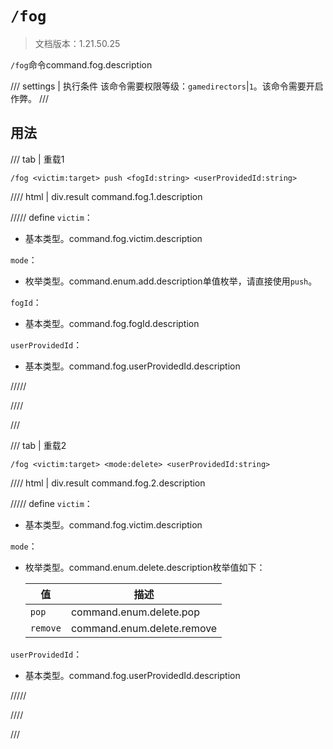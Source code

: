 # `/fog`

> 文档版本：1.21.50.25

`/fog`命令command.fog.description

/// settings | 执行条件
该命令需要权限等级：`gamedirectors`|`1`。该命令需要开启作弊。
///

## 用法

/// tab | 重载1
```mcfunction
/fog <victim:target> push <fogId:string> <userProvidedId:string>
```

//// html | div.result
command.fog.1.description

///// define
`victim`：<!-- md:samp target -->

- 基本类型。command.fog.victim.description

`mode`：<!-- md:samp add -->

- 枚举类型。command.enum.add.description单值枚举，请直接使用`push`。

`fogId`：<!-- md:samp string -->

- 基本类型。command.fog.fogId.description

`userProvidedId`：<!-- md:samp string -->

- 基本类型。command.fog.userProvidedId.description


/////

////

///

/// tab | 重载2
```mcfunction
/fog <victim:target> <mode:delete> <userProvidedId:string>
```

//// html | div.result
command.fog.2.description

///// define
`victim`：<!-- md:samp target -->

- 基本类型。command.fog.victim.description

`mode`：<!-- md:samp delete -->

- 枚举类型。command.enum.delete.description枚举值如下：

  |值|描述|
  |---|---|
  |`pop`|command.enum.delete.pop|
  |`remove`|command.enum.delete.remove|


`userProvidedId`：<!-- md:samp string -->

- 基本类型。command.fog.userProvidedId.description


/////

////

///
